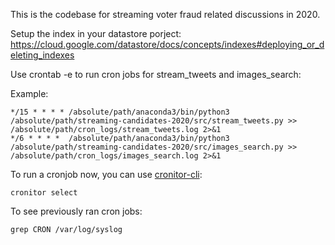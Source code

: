 This is the codebase for streaming voter fraud related discussions in 2020.

Setup the index in your datastore porject: https://cloud.google.com/datastore/docs/concepts/indexes#deploying_or_deleting_indexes

Use crontab -e to run cron jobs for stream_tweets and images_search:

Example:
```
*/15 * * * * /absolute/path/anaconda3/bin/python3 /absolute/path/streaming-candidates-2020/src/stream_tweets.py >> /absolute/path/cron_logs/stream_tweets.log 2>&1
*/6 * * * *  /absolute/path/anaconda3/bin/python3 /absolute/path/streaming-candidates-2020/src/images_search.py >> /absolute/path/cron_logs/images_search.log 2>&1
```

To run a cronjob now, you can use [cronitor-cli](https://cronitor.io/docs/using-cronitor-cli):
```
cronitor select
```

To see previously ran cron jobs:
```
grep CRON /var/log/syslog
```